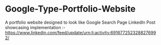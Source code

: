 # Google-Type-Portfolio-Website
A portfolio website designed to look like Google Search Page
LinkedIn Post showcasing implementation :- https://www.linkedin.com/feed/update/urn:li:activity:6916772523288276992/
